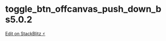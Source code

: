 # toggle_btn_offcanvas_push_down_bs5.0.2

[Edit on StackBlitz ⚡️](https://stackblitz.com/edit/web-platform-cumthq)